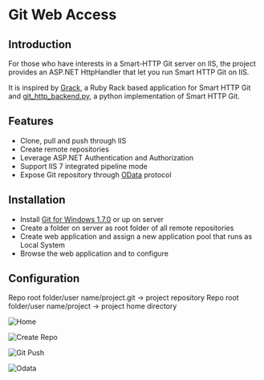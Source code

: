 Git Web Access
===========================

Introduction
------------

For those who have interests in a Smart-HTTP Git server on IIS, the project provides an ASP.NET HttpHandler that let you run Smart HTTP Git on IIS.

It is inspired by  [Grack](http://github.com/schacon/grack), a Ruby Rack based application for Smart HTTP Git and [git_http_backend.py](http://github.com/dvdotsenko/git_http_backend.py), a python implementation of Smart HTTP Git. 

Features
--------
* Clone, pull and push through IIS
* Create remote repositories
* Leverage ASP.NET Authentication and Authorization
* Support IIS 7 integrated pipeline mode
* Expose Git repository through [OData](http://www.odata.org) protocol

Installation
------------
* Install [Git for Windows 1.7.0](http://code.google.com/p/msysgit/downloads/list) or up on server
* Create a folder on server as root folder of all remote repositories
* Create web application and assign a new application pool that runs as Local System
* Browse the web application and to configure


Configuration
-------------
Repo root folder/user name/project.git -> project repository
Repo root folder/user name/project     -> project home directory





![Home](http://gitweb.codeplex.com/Project/Download/FileDownload.aspx?DownloadId=128658)

![Create Repo](http://gitweb.codeplex.com/Project/Download/FileDownload.aspx?DownloadId=160896)

![Git Push](http://gitweb.codeplex.com/Project/Download/FileDownload.aspx?DownloadId=160897)

![Odata](http://gitweb.codeplex.com/Project/Download/FileDownload.aspx?DownloadId=160898)
